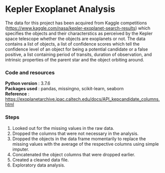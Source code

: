 # Kepler Exoplanet Analysis
The data for this project has been acquired from Kaggle competitions (https://www.kaggle.com/nasa/kepler-exoplanet-search-results) which specifies the objects and their characterstics as perceived by the Kepler space telescope whether the objects are exoplanets or not. The data contains a list of objects, a list of confidence scores which tell the confidence level of an object for being a potential candidate or a false positive, a list containing period of transits, duration of observation, and intrinsic properties of the parent star and the object orbiting around.

### Code and resources
**Python version** : 3.7.6  
**Packages used** : pandas, missingno, scikit-learn, seaborn  
**Reference** : https://exoplanetarchive.ipac.caltech.edu/docs/API_kepcandidate_columns.html  

### Steps
1. Looked out for the missing values in the raw data.
2. Dropped the columns that were not necessary in the analysis.
3. Dropped the objects in the data frame momentarily to replace the missing values with the average of the respective columns using simple imputer.
4. Concatenated the object columns that were dropped earlier.
5. Created a cleaned data file.
6. Exploratory data analysis.
